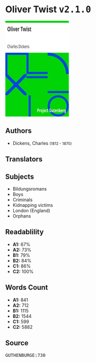 # Oliver Twist <kbd>v2.1.0</kbd>

![](./cover.medium.jpg "")

## Authors


 - Dickens, Charles <small>(1812 - 1870)</small>

## Translators



## Subjects


 - Bildungsromans
 - Boys
 - Criminals
 - Kidnapping victims
 - London (England)
 - Orphans

## Readablility


 - **A1:** 67%
 - **A2:** 73%
 - **B1:** 79%
 - **B2:** 84%
 - **C1:** 86%
 - **C2:** 100%

## Words Count


 - **A1:** 841
 - **A2:** 712
 - **B1:** 1115
 - **B2:** 1544
 - **C1:** 599
 - **C2:** 5882

## Source


<kbd>GUTHENBURGE:730</kbd>

